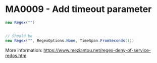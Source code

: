 # MA0009 - Add timeout parameter

````csharp
new Regex("")


// Should be
new Regex("", RegexOptions.None, TimeSpan.FromSeconds(1))
````

More information: <https://www.meziantou.net/regex-deny-of-service-redos.htm>
